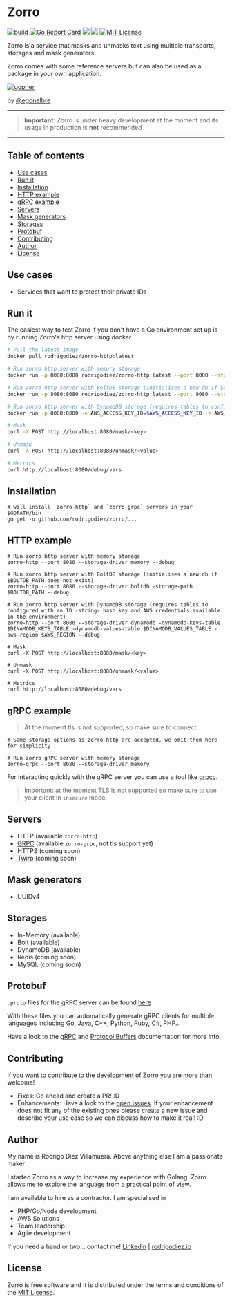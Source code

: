 # Zorro

[![build](	https://img.shields.io/travis/rodrigodiez/zorro.svg)](https://travis-ci.org/rodrigodiez/zorro)
[![Go Report Card](https://goreportcard.com/badge/github.com/rodrigodiez/zorro)](https://goreportcard.com/report/github.com/rodrigodiez/zorro)
[![](https://img.shields.io/badge/godoc-reference-5272B4.svg?style=flat-square)](https://godoc.org/github.com/rodrigodiez/zorro)
[![](https://images.microbadger.com/badges/image/rodrigodiez/zorro-http.svg)](https://microbadger.com/images/rodrigodiez/zorro-http "Get your own image badge on microbadger.com")
[![MIT License](https://img.shields.io/github/license/rodrigodiez/zorro.svg)](https://github.com/rodrigodiez/zorro/blob/master/LICENSE.md)

Zorro is a service that masks and unmasks text using multiple transports, storages and mask generators.

Zorro comes with some reference servers but can also be used as a package in your own application.

[![gopher](https://github.com/egonelbre/gophers/raw/master/.thumb/vector/superhero/standing.png)](https://github.com/egonelbre/gophers)

by [@egonelbre](https://github.com/egonelbre/gophers)

---

> **Important**: Zorro is under heavy development at the moment and its usage in production is **not** recommended

---

## Table of contents
- [Use cases](#use-cases)
- [Run it](#run-it)
- [Installation](#installation)
- [HTTP example](#http-example)
- [gRPC example](#grpc-example)
- [Servers](#servers)
- [Mask generators](#mask-generators)
- [Storages](#storages)
- [Protobuf](#protobuf)
- [Contributing](#contributing)
- [Author](#author)
- [License](#License)

## Use cases
- Services that want to protect their private IDs

## Run it
The easiest way to test Zorro if you don't have a Go environment set up is by running Zorro's http server using docker.

```bash
# Pull the latest image
docker pull rodrigodiez/zorro-http:latest

# Run zorro http server with memory storage
docker run -p 8080:8080 rodrigodiez/zorro-http:latest --port 8080 --storage-driver memory --debug

# Run zorro http server with BoltDB storage (initialises a new db if $BOLTDB_PATH does not exist)
docker run -p 8080:8080 rodrigodiez/zorro-http:latest --port 8080 --storage-driver boltdb -storage-path $BOLTDB_PATH --debug

# Run zorro http server with DynamoDB storage (requires tables to configured with an ID (string) hash key
docker run -p 8080:8080 -e AWS_ACCESS_KEY_ID=$AWS_ACCESS_KEY_ID -e AWS_SECRET_ACCESS_KEY=$AWS_SECRET_ACCESS_KEY rodrigodiez/zorro-http:latest --port 8080 --storage-driver dynamodb -dynamodb-keys-table $DINAMODB_KEYS_TABLE -dynamodb-values-table $DINAMODB_VALUES_TABLE -aws-region $AWS_REGION --debug

# Mask
curl -X POST http://localhost:8080/mask/<key>

# Unmask
curl -X POST http://localhost:8080/unmask/<value>

# Metrics
curl http://localhost:8080/debug/vars
```

## Installation
```
# will install `zorro-http` and `zorro-grpc` servers in your $GOPATH/bin
go get -u github.com/rodrigodiez/zorro/...
```

## HTTP example
```
# Run zorro http server with memory storage
zorro-http --port 8080 --storage-driver memory --debug

# Run zorro http server with BoltDB storage (initialises a new db if $BOLTDB_PATH does not exist)
zorro-http --port 8080 --storage-driver boltdb -storage-path $BOLTDB_PATH --debug

# Run zorro http server with DynamoDB storage (requires tables to configured with an ID -string- hash key and AWS credentials available in the environment)
zorro-http --port 8080 --storage-driver dynamodb -dynamodb-keys-table $DINAMODB_KEYS_TABLE -dynamodb-values-table $DINAMODB_VALUES_TABLE -aws-region $AWS_REGION --debug

# Mask
curl -X POST http://localhost:8080/mask/<key>

# Unmask
curl -X POST http://localhost:8080/unmask/<value>

# Metrics
curl http://localhost:8080/debug/vars
```

## gRPC example
> At the moment tls is not supported, so make sure to connect

```
# Same storage options as zorro-http are accepted, we omit them here for simplicity

# Run zorro gRPC server with memory storage
zorro-grpc --port 8080 --storage-driver memory
```

For interacting quickly with the gRPC server you can use a tool like [grpcc](https://github.com/njpatel/grpcc).

> Important: at the moment TLS is not supported so make sure to use your client in `insecure` mode.

## Servers
- HTTP (available `zorro-http`)
- [GRPC](https://grpc.io/) (available `zorro-grpc`, not tls support yet)
- HTTPS (coming soon)
- [Twirp](https://github.com/twitchtv/twirp) (coming soon)

## Mask generators
- UUIDv4

## Storages
- In-Memory (available)
- Bolt (available)
- DynamoDB (available)
- Redis (coming soon)
- MySQL (coming soon)

## Protobuf
`.proto` files for the gRPC server can be found [here](../blow/master/pb)

With these files you can automatically generate gRPC clients for multiple languages including Go, Java, C++, Python, Ruby, C#, PHP...

Have a look to the [gRPC](https://grpc.io/) and [Protocol Buffers](https://developers.google.com/protocol-buffers/) documentation for more info.

## Contributing
If you want to contribute to the development of Zorro you are more than welcome!

- Fixes: Go ahead and create a PR! :D
- Enhancements: Have a look to the [open issues](https://github.com/rodrigodiez/zorro/issues). If your enhancement does not fit any of the existing ones please create a new issue and describe your use case so we can discuss how to make it real! :D

## Author
My name is Rodrigo Díez Villamuera. Above anything else I am a passionate maker

I started Zorro as a way to increase my experience with Golang. Zorro allows me to explore the language from a practical point of view.

I am available to hire as a contractor. I am specialised in

- PHP/Go/Node development
- AWS Solutions
- Team leadership
- Agile development

If you need a hand or two... contact me!
[Linkedin](https://www.linkedin.com/in/rodrigodiezvillamuera/) | [rodrigodiez.io](http://rodrigodiez.io)

## License
Zorro is free software and it is distributed under the terms and conditions of the [MIT License](https://choosealicense.com/licenses/mit/).
